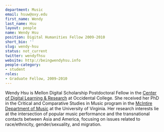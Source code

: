 ```yaml
---
department: Music
email: hsuw@oxy.edu
first_name: Wendy
last_name: Hsu
layout: people
name: Wendy Hsu
position: Digital Humanities Fellow 2009-2010
short_bio: ''
slug: wendy-hsu
status: not_current
twitter: wendyfhsu
website: http://beingwendyhsu.info
people-category:
- student
roles:
- Graduate Fellow, 2009–2010
---
```


Wendy Hsu is Mellon Digital Scholarship Postdoctoral Fellow in the [Center of Digital Learning & Research](http://college.oxy.edu/cdlr/) at Occidental College. She received her PhD in the Critical and Comparative Studies in Music program in the [McIntire Department of Music](http://artsandsciences.virginia.edu/music/) at the University of Virginia. Her research interests lie at the intersection of popular music performance and the transnational contacts between Asia and America, focusing on issues related to race/ethnicity, gender/sexuality, and migration.

